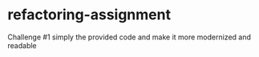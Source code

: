 # refactoring-assignment
Challenge #1
simply the provided code and make it more modernized and readable
